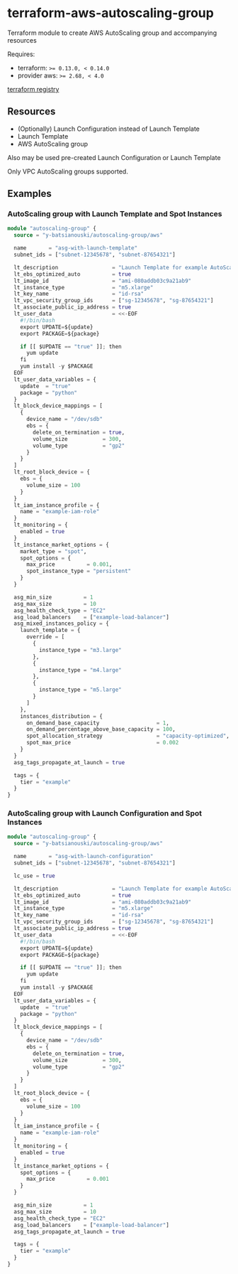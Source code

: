 # terraform-aws-autoscaling-group

Terraform module to create AWS AutoScaling group and accompanying resources

Requires:

- terraform: `>= 0.13.0, < 0.14.0`
- provider aws: `>= 2.68, < 4.0`

[terraform registry](https://registry.terraform.io/modules/y-batsianouski/autoscaling-group/aws)

## Resources

- (Optionally) Launch Configuration instead of Launch Template
- Launch Template
- AWS AutoScaling group

Also may be used pre-created Launch Configuration or Launch Template

Only VPC AutoScaling groups supported.

## Examples

### AutoScaling group with Launch Template and Spot Instances

```terraform
module "autoscaling-group" {
  source = "y-batsianouski/autoscaling-group/aws"

  name       = "asg-with-launch-template"
  subnet_ids = ["subnet-12345678", "subnet-87654321"]

  lt_description                 = "Launch Template for example AutoScaling group"
  lt_ebs_optimized_auto          = true
  lt_image_id                    = "ami-080addb03c9a21ab9"
  lt_instance_type               = "m5.xlarge"
  lt_key_name                    = "id-rsa"
  lt_vpc_security_group_ids      = ["sg-12345678", "sg-87654321"]
  lt_associate_public_ip_address = true
  lt_user_data                   = <<-EOF
    #!/bin/bash
    export UPDATE=${update}
    export PACKAGE=${package}

    if [[ $UPDATE == "true" ]]; then
      yum update
    fi
    yum install -y $PACKAGE
  EOF
  lt_user_data_variables = {
    update  = "true"
    package = "python"
  }
  lt_block_device_mappings = [
    {
      device_name = "/dev/sdb"
      ebs = {
        delete_on_termination = true,
        volume_size           = 300,
        volume_type           = "gp2"
      }
    }
  ]
  lt_root_block_device = {
    ebs = {
      volume_size = 100
    }
  }
  lt_iam_instance_profile = {
    name = "example-iam-role"
  }
  lt_monitoring = {
    enabled = true
  }
  lt_instance_market_options = {
    market_type = "spot",
    spot_options = {
      max_price          = 0.001,
      spot_instance_type = "persistent"
    }
  }

  asg_min_size          = 1
  asg_max_size          = 10
  asg_health_check_type = "EC2"
  asg_load_balancers    = ["example-load-balancer"]
  asg_mixed_instances_policy = {
    launch_template = {
      override = [
        {
          instance_type = "m3.large"
        },
        {
          instance_type = "m4.large"
        },
        {
          instance_type = "m5.large"
        }
      ]
    },
    instances_distribution = {
      on_demand_base_capacity                  = 1,
      on_demand_percentage_above_base_capacity = 100,
      spot_allocation_strategy                 = "capacity-optimized",
      spot_max_price                           = 0.002
    }
  }
  asg_tags_propagate_at_launch = true

  tags = {
    tier = "example"
  }
}
```

### AutoScaling group with Launch Configuration and Spot Instances

```terraform
module "autoscaling-group" {
  source = "y-batsianouski/autoscaling-group/aws"

  name       = "asg-with-launch-configuration"
  subnet_ids = ["subnet-12345678", "subnet-87654321"]

  lc_use = true

  lt_description                 = "Launch Template for example AutoScaling group"
  lt_ebs_optimized_auto          = true
  lt_image_id                    = "ami-080addb03c9a21ab9"
  lt_instance_type               = "m5.xlarge"
  lt_key_name                    = "id-rsa"
  lt_vpc_security_group_ids      = ["sg-12345678", "sg-87654321"]
  lt_associate_public_ip_address = true
  lt_user_data                   = <<-EOF
    #!/bin/bash
    export UPDATE=${update}
    export PACKAGE=${package}

    if [[ $UPDATE == "true" ]]; then
      yum update
    fi
    yum install -y $PACKAGE
  EOF
  lt_user_data_variables = {
    update  = "true"
    package = "python"
  }
  lt_block_device_mappings = [
    {
      device_name = "/dev/sdb"
      ebs = {
        delete_on_termination = true,
        volume_size           = 300,
        volume_type           = "gp2"
      }
    }
  ]
  lt_root_block_device = {
    ebs = {
      volume_size = 100
    }
  }
  lt_iam_instance_profile = {
    name = "example-iam-role"
  }
  lt_monitoring = {
    enabled = true
  }
  lt_instance_market_options = {
    spot_options = {
      max_price          = 0.001
    }
  }

  asg_min_size          = 1
  asg_max_size          = 10
  asg_health_check_type = "EC2"
  asg_load_balancers    = ["example-load-balancer"]
  asg_tags_propagate_at_launch = true

  tags = {
    tier = "example"
  }
}
```
